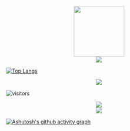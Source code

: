 <div align="center"> <img height="137px" src="https://github-readme-stats.vercel.app/api?username=tigeryounger&hide_title=true&hide_border=true&show_icons=trueline_height=21&text_color=000&icon_color=000&bg_color=0,ea6161,ffc64d,fffc4d,52fa5a&theme=graywhite" /> </div>

<div align="center"> <img src="https://github-readme-stats.vercel.app/api/top-langs/?username=tigeryounger&hide_title=true&hide_border=true&layout=compact&langs_count=6&text_color=000&icon_color=fff&bg_color=0,52fa5a,4dfcff,c64dff&theme=graywhite" /> </div>

[![Top Langs](https://github-readme-stats.vercel.app/api/top-langs/?username=tigeryounger&layout=compact)](https://github.com/anuraghazra/github-readme-stats)

<div align="center"> <img src="https://github-profile-trophy.vercel.app/?username=tigeryounger" /> </div>

![visitors](https://visitor-badge.glitch.me/badge?page_id=page.id&left_color=green&right_color=red)

<div align="center"> <img src="https://activity-graph.herokuapp.com/graph?username=tigeryounger&theme=xcode" /> </div>

<div align="center"> <img src="https://github-readme-streak-stats.herokuapp.com/?user=tigeryounger" /> </div>

[![Ashutosh's github activity graph](https://github-readme-activity-graph.vercel.app/graph?username=Ashutosh00710)](https://github.com/ashutosh00710/github-readme-activity-graph)

